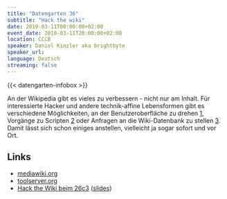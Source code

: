 ```yaml
---
title: "Datengarten 36"
subtitle: "Hack the wiki"
date: 2010-03-11T00:00:00+02:00
event_date: 2010-03-11T20:00:00+02:00
location: CCCB
speaker: Daniel Kinzler aka brightbyte
speaker_url:
language: Deutsch
streaming: false
---
```

{{< datengarten-infobox >}}

An der Wikipedia gibt es vieles zu verbessern - nicht nur am Inhalt. Für
interessierte Hacker und andere technik-affine Lebensformen gibt es
verschiedene Möglichkeiten, an der Benutzeroberfläche zu drehen
[1](http://en.wikipedia.org/wiki/Wikipedia:Gadgets), Vorgänge zu
Scripten [2](http://www.mediawiki.org/wiki/API) oder Anfragen an die
Wiki-Datenbank zu stellen [3](http://wiki.toolserver.org/). Damit lässt
sich schon einiges anstellen, vielleicht ja sogar sofort und vor Ort.

Links
-----

-   [mediawiki.org](http://mediawiki.org/)
-   [toolserver.org](http://toolserver.org/)
-   [Hack the Wiki beim 26c3](http://events.ccc.de/congress/2009/wiki/Hack_the_Wiki) ([slides](http://brightbyte.de/repos/papers/2009//HackTheWiki.odp))
